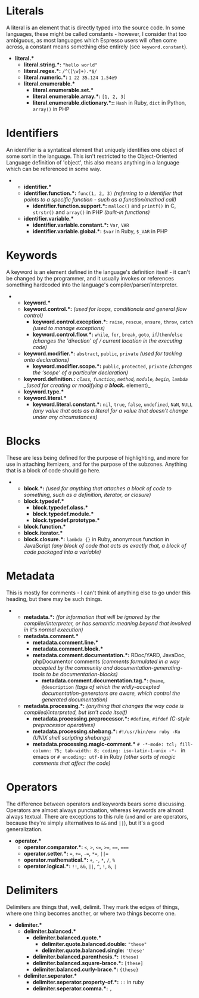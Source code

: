 # Literals
A literal is an element that is directly typed into the source code. In
some languages, these might be called constants - however, I consider that too
ambiguous, as most languages which Espresso users will often come across, a
constant means something else entirely (see `keyword.constant`).

- <b>literal.*</b>
  - <b>literal.string.*:</b> `"hello world"`
  - <b>literal.regex.*:</b> `/^([\w]+).*$/`
  - <b>literal.numeric.*:</b> `1 22 35.124 1.54e9`
  - <b>literal.enumerable.*</b>
    - <b>literal.enumerable.set.*</b>
    - <b>literal.enumerable.array.*:</b> `[1, 2, 3]`
    - <b>literal.enumerable.dictionary.*::</b> `Hash` in Ruby, `dict` in Python, `array()` in PHP

# Identifiers
An identifier is a syntatical element that uniquely identifies one object of
some sort in the language. This isn't restricted to the Object-Oriented
Language definition of 'object', this also means anything in a language which
can be referenced in some way.

- - <b>identifier.*</b> 
  - <b>identifier.function.*:</b> `func(1, 2, 3)` _(referring to a identifier that points to a specific function - such as a function/method call)_
    - <b>identifier.function.support.*:</b> `malloc()` and `printf()` in C, `strstr()` and `array()` in PHP _(built-in functions)_
  - <b>identifier.variable.*</b>
    - <b>identifier.variable.constant.*:</b> `Var`, `VAR`
    - <b>identifier.variable.global.*:</b> `$var` in Ruby, `$_VAR` in PHP

# Keywords
A keyword is an element defined in the language's definition itself - it can't
be changed by the programmer, and it usually invokes or references something
hardcoded into the language's compiler/parser/interpreter.

- - <b>keyword.*</b>
  - <b>keyword.control.*:</b> _(used for loops, conditionals and general flow control)_
    - <b>keyword.control.exception.*:</b> `raise`, `rescue`, `ensure`, `throw`, `catch` _(used to manage exceptions)_
    - <b>keyword.control.flow.*:</b> `while`, `for`, `break`, `goto`, `if`/`then`/`else` _(changes the 'direction' of / current location in the executing code)_
  - <b>keyword.modifier.*:</b> `abstract`, `public`, `private` _(used for tacking onto declarations)_
    - <b>keyword.modifier.scope.*:</b> `public`, `protected`, `private` _(changes the 'scope' of a particular declaration)_
  - <b>keyword.definition.*:</b> `class`, `function`, `method`, `module`, `begin`, `lambda` _(used for creating or modifying a <b>block.*</b> element)_
  - <b>keyword.type.*</b>
  - <b>keyword.literal.*</b>
    - <b>keyword.literal.constant.*:</b> `nil`, `true`, `false`, `undefined`, `NaN`, `NULL` _(any value that acts as a literal for a value that doesn't change under any circumstances)_

# Blocks
These are less being defined for the purpose of highlighting, and more for use
in attaching Itemizers, and for the purpose of the subzones. Anything that is
a block of code should go here.

- - <b>block.*:</b> _(used for anything that attaches a block of code to something, such as a definition, iterator, or closure)_
  - <b>block.typedef.*</b>
    - <b>block.typedef.class.*</b>
    - <b>block.typedef.module.*</b>
    - <b>block.typedef.prototype.*</b>
  - <b>block.function.*</b>
  - <b>block.iterator.*</b>
  - <b>block.closure.*:</b> `lambda {}` in Ruby, anonymous function in JavaScript _(any block of code that acts as exactly that, a block of code packaged into a variable)_

# Metadata
This is mostly for comments - I can't think of anything else to go under this
heading, but there may be such things.

- - <b>metadata.*:</b> _(for information that will be ignored by the compiler/interpreter, or has semantic meaning beyond that involved in it's normal execution)_
  - <b>metadata.comment.*</b>
    - <b>metadata.comment.line.*</b>
    - <b>metadata.comment.block.*</b>
    - <b>metadata.comment.documentation.*:</b> RDoc/YARD, JavaDoc, phpDocumentor comments _(comments formulated in a way accepted by the community and documentation-generating-tools to be documentation-blocks)_
      - <b>metadata.comment.documentation.tag.*:</b> `@name`, `@description` _(tags of which the widly-accepted documentation-generators are aware, which control the generated documentation)_
  - <b>metadata.processing.*:</b> _(anything that changes the way code is compiled/interpreted, but isn't code itself)_
    - <b>metadata.processing.preprocessor.*:</b> `#define`, `#ifdef` _(C-style preprocessor operatives)_
    - <b>metadata.processing.shebang.*:</b> `#!/usr/bin/env ruby -Ku` _(UNIX shell scripting shebangs)_
    - <b>metadata.processing.magic-comment.*</b> `# -*-mode: tcl; fill-column: 75; tab-width: 8; coding: iso-latin-1-unix -*- ` in emacs or `# encoding: utf-8` in Ruby _(other sorts of magic comments that affect the code)_

# Operators
The difference between operators and keywords bears some discussing. Operators
are almost always punctuation, whereas keywords are almost always textual.
There are exceptions to this rule (`and` and `or` are operators, because
they're simply alternatives to `&&` and `||`), but it's a good generalization.

- <b>operator.*</b>
  - <b>operator.comparator.*:</b> `<`, `>`, `<=`, `>=`, `==`, `===`
  - <b>operator.setter.*:</b> `=`, `+=`, `-=`, `*=`, `||=`
  - <b>operator.mathematical.*:</b> `+`, `-`, `*`, `/`, `%`
  - <b>operator.logical.*:</b> `!!`, `&&`, `||`, `^`, `!`, `&`, `|`

# Delimiters
Delimiters are things that, well, delimit. They mark the edges of things,
where one thing becomes another, or where two things become one.

- <b>delimiter.*</b>
  - <b>delimiter.balanced.*</b>
    - <b>delimiter.balanced.quote.*</b>
      - <b>delimiter.quote.balanced.double:</b> `"these"`
      - <b>delimiter.quote.balanced.single:</b> `'these'`
    - <b>delimiter.balanced.parenthesis.*:</b> `(these)`
    - <b>delimiter.balanced.square-brace.*:</b> `[these]`
    - <b>delimiter.balanced.curly-brace.*:</b> `{these}`
  - <b>delimiter.seperator.*</b>
    - <b>delimiter.seperator.property-of.*:</b> `::` in ruby
    - <b>delimiter.seperator.comma.*:</b> `,`
